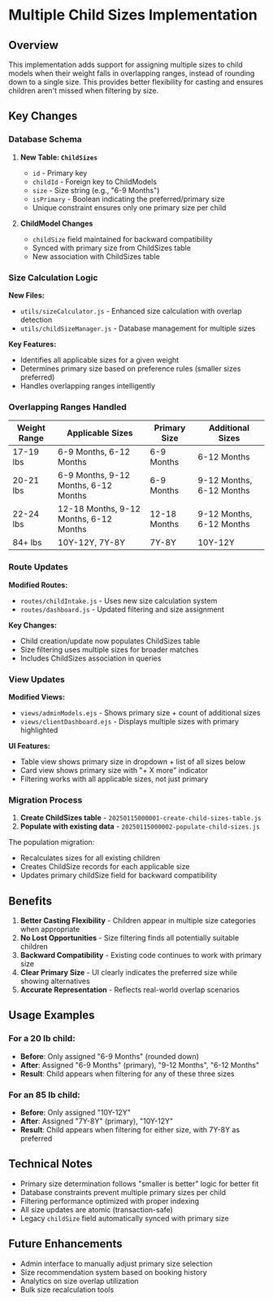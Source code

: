 # Multiple Child Sizes Implementation

## Overview

This implementation adds support for assigning multiple sizes to child models when their weight falls in overlapping ranges, instead of rounding down to a single size. This provides better flexibility for casting and ensures children aren't missed when filtering by size.

## Key Changes

### Database Schema

1. **New Table: `ChildSizes`**
   - `id` - Primary key
   - `childId` - Foreign key to ChildModels
   - `size` - Size string (e.g., "6-9 Months")
   - `isPrimary` - Boolean indicating the preferred/primary size
   - Unique constraint ensures only one primary size per child

2. **ChildModel Changes**
   - `childSize` field maintained for backward compatibility
   - Synced with primary size from ChildSizes table
   - New association with ChildSizes table

### Size Calculation Logic

**New Files:**
- `utils/sizeCalculator.js` - Enhanced size calculation with overlap detection
- `utils/childSizeManager.js` - Database management for multiple sizes

**Key Features:**
- Identifies all applicable sizes for a given weight
- Determines primary size based on preference rules (smaller sizes preferred)
- Handles overlapping ranges intelligently

### Overlapping Ranges Handled

| Weight Range | Applicable Sizes | Primary Size | Additional Sizes |
|--------------|------------------|--------------|------------------|
| 17-19 lbs | 6-9 Months, 6-12 Months | 6-9 Months | 6-12 Months |
| 20-21 lbs | 6-9 Months, 9-12 Months, 6-12 Months | 6-9 Months | 9-12 Months, 6-12 Months |
| 22-24 lbs | 12-18 Months, 9-12 Months, 6-12 Months | 12-18 Months | 9-12 Months, 6-12 Months |
| 84+ lbs | 10Y-12Y, 7Y-8Y | 7Y-8Y | 10Y-12Y |

### Route Updates

**Modified Routes:**
- `routes/childIntake.js` - Uses new size calculation system
- `routes/dashboard.js` - Updated filtering and size assignment

**Key Changes:**
- Child creation/update now populates ChildSizes table
- Size filtering uses multiple sizes for broader matches
- Includes ChildSizes association in queries

### View Updates

**Modified Views:**
- `views/adminModels.ejs` - Shows primary size + count of additional sizes
- `views/clientDashboard.ejs` - Displays multiple sizes with primary highlighted

**UI Features:**
- Table view shows primary size in dropdown + list of all sizes below
- Card view shows primary size with "+ X more" indicator
- Filtering works with all applicable sizes, not just primary

### Migration Process

1. **Create ChildSizes table** - `20250115000001-create-child-sizes-table.js`
2. **Populate with existing data** - `20250115000002-populate-child-sizes.js`

The population migration:
- Recalculates sizes for all existing children
- Creates ChildSize records for each applicable size
- Updates primary childSize field for backward compatibility

## Benefits

1. **Better Casting Flexibility** - Children appear in multiple size categories when appropriate
2. **No Lost Opportunities** - Size filtering finds all potentially suitable children
3. **Backward Compatibility** - Existing code continues to work with primary size
4. **Clear Primary Size** - UI clearly indicates the preferred size while showing alternatives
5. **Accurate Representation** - Reflects real-world overlap scenarios

## Usage Examples

### For a 20 lb child:
- **Before**: Only assigned "6-9 Months" (rounded down)
- **After**: Assigned "6-9 Months" (primary), "9-12 Months", "6-12 Months"
- **Result**: Child appears when filtering for any of these three sizes

### For an 85 lb child:
- **Before**: Only assigned "10Y-12Y"
- **After**: Assigned "7Y-8Y" (primary), "10Y-12Y"
- **Result**: Child appears when filtering for either size, with 7Y-8Y as preferred

## Technical Notes

- Primary size determination follows "smaller is better" logic for better fit
- Database constraints prevent multiple primary sizes per child
- Filtering performance optimized with proper indexing
- All size updates are atomic (transaction-safe)
- Legacy `childSize` field automatically synced with primary size

## Future Enhancements

- Admin interface to manually adjust primary size selection
- Size recommendation system based on booking history
- Analytics on size overlap utilization
- Bulk size recalculation tools
